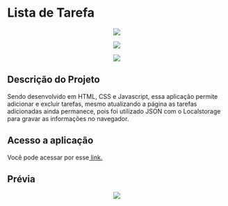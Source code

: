 <h1>Lista de Tarefa</h1>
<p align="center">
<img src="https://user-images.githubusercontent.com/72825535/195349354-f68cf5b8-7149-4de5-8ced-66a37e57e290.jpg">
</p>

<p align="center"> <img src="https://img.shields.io/github/license/mateusrr/listaDeTarefa"/></p>

<p align="center">
<img src="http://img.shields.io/static/v1?label=STATUS&message=FINALIZADO%20&color=GREEN&style=for-the-badge"/>
</p>

<h2>Descrição do Projeto</h2>
<p>Sendo desenvolvido em HTML, CSS e Javascript, essa aplicação permite adicionar e excluir tarefas, mesmo atualizando a página as tarefas adicionadas ainda permanece, pois foi utilizado JSON com o Localstorage para gravar as informações no navegador.</p>

<h2>Acesso a aplicação</h2>
<p>
 Você pode acessar por esse<a href="https://mateusrr.github.io/listaDeTarefa/" target="_blank"> link.</a>
 </p>
 
 <h2>Prévia</h2>
<p align="center">
<img src="https://user-images.githubusercontent.com/72825535/195368040-843b9c14-b67e-40d5-9f7c-df6a493b6376.gif">
</p>
